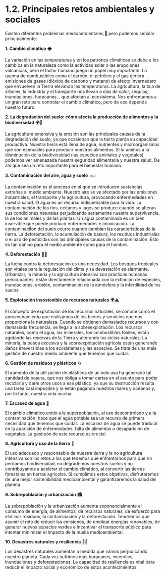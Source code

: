 # 1.2. Principales retos ambientales y sociales

Existen diferentes problemas medioambientales,🌱 pero podemos señalar principalmente:


**1. Cambio climático** 🌩️

La variación en las temperaturas y en los patrones climáticos se debe a los cambios en la naturaleza como la actividad solar o las erupciones volcánicas, pero el factor humano juega un papel muy importante. La quema de combustibles como el carbón, el petróleo y el gas genera emisiones de gases (dióxido de carbono y metano) de efecto invernadero que envuelven la Tierra elevando las temperaturas. La agricultura, la tala de árboles, la industria y el transporte nos llevan a olas de calor, sequías, inundaciones, huracanes... que afectan al ecosistema. Nos enfrentamos a un gran reto para controlar el cambio climático, pero de eso depende nuestro futuro. 



**2. La degradación del suelo: cómo afecta la producción de alimentos y la biodiversidad** 🌍🌱

La agricultura extensiva y la erosión son las principales causas de la degradación del suelo, ya que ocasionan que la tierra pierda su capacidad productiva. Nuestra tierra está llena de agua, nutrientes y microorganismos que son esenciales para producir nuestros alimentos. Si lo unimos a la disminución de la biodiversidad (las especies animales y vegetales) podemos ver amenazada nuestra seguridad alimentaria y nuestra salud. De ahí que sea un reto importante para el bienestar humano.



**3. Contaminación del aire, agua y suelo** 🌫️💧

La contaminación es el proceso en el que se introducen sustancias extrañas al medio ambiente. Nuestro aire se ve afectado por las emisiones industriales, el transporte y la agricultura, provocando enfermedades en nuestra salud. 
El agua es un recurso indispensable para la vida. La contaminación de los ríos, océanos y lagos se produce cuando se alteran sus condiciones naturales perjudicando seriamemte nuestra supervivencia, la de los animales y de las plantas. Un agua contaminada es un bien inservible que puede producir enfermedades e intoxicación.
La contaminaciĺon del suelo ocurre cuando cambian las características de la tierra. La deforestación, la acumulación de basura, los residuos industriales o el uso de pesticidas son las principales causas de la contaminación. Esto es tan dañino para el medio ambiente como para el hombre.


**4. Deforestación** 🌳❌

La lucha contra la deforestación es una necesidad. Los bosques tropicales son vitales para la regulación del clima y su devastación es alarmante. Urbanizar, la minería y la agricultura intensiva son prácticas humanas preocupantes, están directamente relacionada con la extinción de especies, inundaciones, erosión, contaminación de la atmósfera y la infertilidad de los suelos. 


**5. Explotación insostenible de recursos naturales** 🌍⚠️

El concepto de explotación de los recursos naturales, se conoce como el aprovechamiento que realizamos de los bienes y servicios que nos proporciona la naturaleza. Cuando se obtienen demasiados recursos y con demasiada frecuencia, se llega a la sobreexplotación. Los recursos naturales, como el agua, los minerales, los combustibles fósiles, están agotando las reservas de la Tierra y alterando los ciclos naturales. La minería, la pesca excesiva y la sobreexplotación agrícola están generando daños irreversibles a los ecosistemas y las especies. Se trata de una mala gestión de nuestro medio ambiente que tenemos que cuidar.


**6. Gestión de residuos y plásticos** ♻️

El aumento de la utilización de plásticos de un solo uso ha generado tal cantidad de basura, que nos obliga a tomar cartas en el asunto para poder reciclarla y darle otros usos a ese plástico, ya que su destrucción resulta una tarea casi imposible y lo están pagando nuestros mares y océanos y, por lo tanto, nuestra vida marina.


**7. Escasez de agua** 🚱

El cambio climático unido a la superpoblación, al uso descontrolado y a la contaminación, hace que el agua potable sea un recurso de primera necesidad que tenemos que cuidar. La escasez de agua se puede traducir en la aparición de enfermedades, falta de alimentos o desaparición de vegetales. La gestioón de este recurso es crucial.


**8. Agricultura y uso de la tierra** 🌾

El uso adecuado y responsable de nuestra tierra y la no agricultura intensiva son los retos a los que tenemos que enfrentarnos para que no perdamos biodiversidad, no degrademos nuestros suelos y no contribuyamos a acelerar el cambio climático, al convertir las tierras forestales en tierras agrícolas. Si cumplimos estos objetivos, disfrutaremos de una mejor sostenibilidad medioambiental y garantizaremos la salud del planeta. 


**9. Sobrepoblación y urbanización** 🏙️

La sobrepoblación y la urbanización aumenta exponencialmente el consumo de energía, de alimentos, de recursos naturales, de esfuerzo para eliminar residuos, la contaminación y la deforestación. Tendremos que asumir el reto de reducir las emisiones, de emplear energías renovables, de generar nuevos espacios verdes e incentivar el transporte público para intentar minimizar el impacto de la huella medioambiental.
    
**10. Desastres naturales y resiliencia** 🌊🌈

Los desastres naturales aumentan a medida que vamos perjudicando nuestro planeta. Cada vez sufrimos más huracanes, incendios, inundaciones y deforestaciones. La capacidad de resiliencia es vital para reducir el impacto social y económico de estos acontecimientos.
